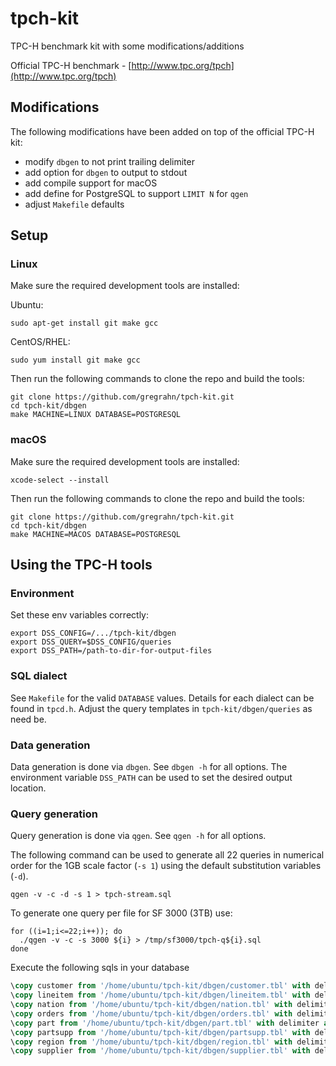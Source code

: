 tpch-kit
========

TPC-H benchmark kit with some modifications/additions

Official TPC-H benchmark - [http://www.tpc.org/tpch](http://www.tpc.org/tpch)

## Modifications

The following modifications have been added on top of the official TPC-H kit:

* modify `dbgen` to not print trailing delimiter
* add option for `dbgen` to output to stdout
* add compile support for macOS
* add define for PostgreSQL to support `LIMIT N` for `qgen`
* adjust `Makefile` defaults

## Setup

### Linux

Make sure the required development tools are installed:

Ubuntu:
```
sudo apt-get install git make gcc
```

CentOS/RHEL:
```
sudo yum install git make gcc
```

Then run the following commands to clone the repo and build the tools:

```
git clone https://github.com/gregrahn/tpch-kit.git
cd tpch-kit/dbgen
make MACHINE=LINUX DATABASE=POSTGRESQL
```

### macOS

Make sure the required development tools are installed:

```
xcode-select --install
```

Then run the following commands to clone the repo and build the tools:

```
git clone https://github.com/gregrahn/tpch-kit.git
cd tpch-kit/dbgen
make MACHINE=MACOS DATABASE=POSTGRESQL
```

## Using the TPC-H tools

### Environment

Set these env variables correctly:

```
export DSS_CONFIG=/.../tpch-kit/dbgen
export DSS_QUERY=$DSS_CONFIG/queries
export DSS_PATH=/path-to-dir-for-output-files
```

### SQL dialect

See `Makefile` for the valid `DATABASE` values.  Details for each dialect can be found in `tpcd.h`.  Adjust the query templates in `tpch-kit/dbgen/queries` as need be.

### Data generation

Data generation is done via `dbgen`.  See `dbgen -h` for all options.  The environment variable `DSS_PATH` can be used to set the desired output location.

### Query generation

Query generation is done via `qgen`.  See `qgen -h` for all options.

The following command can be used to generate all 22 queries in numerical order for the 1GB scale factor (`-s 1`) using the default substitution variables (`-d`).

```
qgen -v -c -d -s 1 > tpch-stream.sql
```

To generate one query per file for SF 3000 (3TB) use:

```
for ((i=1;i<=22;i++)); do
  ./qgen -v -c -s 3000 ${i} > /tmp/sf3000/tpch-q${i}.sql
done
```

Execute the following sqls in your database
```sql
\copy customer from '/home/ubuntu/tpch-kit/dbgen/customer.tbl' with delimiter as '|' NULL '';
\copy lineitem from '/home/ubuntu/tpch-kit/dbgen/lineitem.tbl' with delimiter as '|' NULL '';
\copy nation from '/home/ubuntu/tpch-kit/dbgen/nation.tbl' with delimiter as '|' NULL '';
\copy orders from '/home/ubuntu/tpch-kit/dbgen/orders.tbl' with delimiter as '|' NULL '';
\copy part from '/home/ubuntu/tpch-kit/dbgen/part.tbl' with delimiter as '|' NULL '';
\copy partsupp from '/home/ubuntu/tpch-kit/dbgen/partsupp.tbl' with delimiter as '|' NULL '';
\copy region from '/home/ubuntu/tpch-kit/dbgen/region.tbl' with delimiter as '|' NULL '';
\copy supplier from '/home/ubuntu/tpch-kit/dbgen/supplier.tbl' with delimiter as '|' NULL '';
```